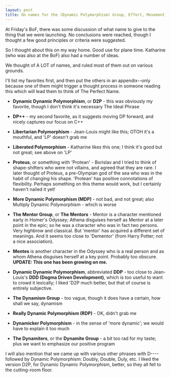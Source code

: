 ```yaml
---
layout: post
title: On names for the (Dynamic Polymorphism) Group, Effort, Movement, Conversation or Whatever it is
---
```

At Friday's BoF, there was some discussion of what name to give to the thing that we were launching.
No conclusions were reached, though I thought a few good principles or criteria were suggested.

So I thought about this on my way home. Good use for plane time. Katharine (who was also at the BoF) also had a number of ideas.

We thought of A LOT of names, and ruled most of them out on various grounds.

I'll list my favorites first, and then put the others in an appendix--only because one of them might trigger a thought process 
in someone reading this which will lead them to think of The Perfect Name.

* __Dynamic Dynamic Polymorphism__, or __D2P__ - this was obviously my favorite, though I don't think it's necessary The Ideal Phrase

* __DP++__ - my second favorite, as it suggests moving DP forward, and nicely captures our focus on C++

* __Libertarian Polymorphism__ - Jean-Louis might like this; OTOH it's a mouthful, and 'LP' doesn't grab me

* __Liberated Polymorphism__ - Katharine likes this one; I think it's good but not great; see above on 'LP'

* __Proteus__, or something with 'Protean' - Borislav and I tried to think of shape-shifters who were not villains, and agreed that
they are rare. I later thought of Proteus, a pre-Olympian god of the sea who was in the habit of changing his shape. 'Protean' has
positive connotations of flexibility. Perhaps something on this theme would work, but I certainly haven't nailed it yet!

* __More Dynamic Polymorphism (MDP)__ - not bad, and not great; also Multiply Dynamic Polymorphism - which is worse

* __The Mentor Group__, or __The Mentors__ - Mentor is a character mentioned early in Homer's Odyssey; Athena disguises herself as Mentor 
at a later point in the epic; so he was a character who was in fact two persons. Very highbrow and classical. But 'mentor' has acquired
a different set of meanings. And it seems too close to 'Dementor' (from Harry Potter; not a nice association).

* __Mentes__ is another character in the Odyssey who is a real person and as whom Athena disguises herself at a key point. Probably
too obscure. __UPDATE: This one has been growing on me.__

* __Dynamic Dynamic Polymorphism__, abbreviated __DDP__ - too close to Jean-Louis's __DDD (Dogma Driven Development)__, which is too useful
to want to crowd it lexically; I liked 'D2P much better, but that of course is entirely subjective.

* __The Dynamism Group__ - too vague, though it does have a certain, how shall we say, dynamism

* __Really Dynamic Polymorphism (RDP)__ - OK, didn't grab me

* __Dynamicker Polymorphism__ - in the sense of 'more dynamic'; we would have to explain it too much

* __The Dynamiters__, or the __Dynamite Group__ - a bit too rad for my taste; plus we want to emphasize our positive program

I will also mention that we came up with various other phrases with D---- followed by Dynamic Polymorphism: Doubly, Double, Duly, etc.
I liked the version D2P, for Dynamic Dynamic Polymorphism, better, so they all fell to the cutting-room floor.
